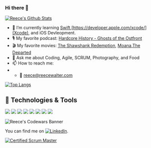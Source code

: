 ### Hi there 👋

[![Reece's Github Stats](https://github-readme-stats.vercel.app/api?username=thereeceshow)](https://github.com/thereeceshow/github-readme-stats) 

<!--
**thereeceshow/thereeceshow** is a ✨ _special_ ✨ repository because its `README.md` (this file) appears on your GitHub profile.

Here are some ideas to get you started:

- 🔭 I’m currently working on ...
- 🌱 I’m currently learning ...
- 👯 I’m looking to collaborate on ...
- 🤔 I’m looking for help with ...
- 💬 Ask me about ...
- 📫 How to reach me: ...
- ⚡ Fun fact: ...
-->

- 🌱 I’m currently learning [Swift](https://www.swift.com/),[https://developer.apple.com/xcode/](Xcode), and iOS Devleopment.
- 🎙️ My favorite podcast: [Hardcore History - Ghosts of the Ostfront](https://www.dancarlin.com/product/hardcore-history-ghosts-ostfront-series/)
- 🎬 My favorite movies: [The Shawshank Redemption](https://www.imdb.com/title/tt0111161/), [Moana](https://www.imdb.com/title/tt3521164/),[The Departed](https://www.imdb.com/title/tt0407887/)
- 💬 Ask me about Coding, Agile, SCRUM, Photography, and Food
- 📫 How to reach me: 
- - 📧 reece@reecewalter.com

[![Top Langs](https://github-readme-stats.vercel.app/api/top-langs/?username=thereeceshow&layout=compact)](https://github.com/thereeceshow/github-readme-stats)

## 🔧 Technologies & Tools
![](https://img.shields.io/badge/Certified-CSM-informational?style=flat&logo=scrumalliance&logoColor=white&color=009FDA)
![](https://img.shields.io/badge/OS-MacOS-informational?style=flat&logo=macos&logoColor=white&color=009FDA)
![](https://img.shields.io/badge/Code-JavaScript-informational?style=flat&logo=javascript&logoColor=white&color=009FDA)
![](https://img.shields.io/badge/Code-PHP-informational?style=flat&logo=php&logoColor=white&color=009FDA)
![](https://img.shields.io/badge/Code-Python-informational?style=flat&logo=python&logoColor=white&color=009FDA)
![](https://img.shields.io/badge/Shell-Bash-informational?style=flat&logo=gnu-bash&logoColor=white&color=009FDA)
![](https://img.shields.io/badge/Platform-Firebase-informational?style=flat&logo=firebase&logoColor=white&color=009FDA)
![](https://img.shields.io/badge/Cloud-Digital_Ocean-informational?style=flat&logo=digitalocean&logoColor=white&color=009FDA)

![Reece's Codewars Banner](https://www.codewars.com/users/thereeceshow/badges/small)

<!-- Actual text -->

You can find me on [![LinkedIn][1]][2].

[![Certified Scrum Master][3]][4]

<!-- Icons -->

[1]: https://raw.githubusercontent.com/MartinHeinz/MartinHeinz/master/linkedin-3-16.png (LinkedIn icon without padding)

[3]: https://bcert.me/bc/html/img/badges/generated/badge-7227.png

<!-- Links -->

[2]: https://www.linkedin.com/in/reecewalter/

[4]: https://bcert.me/suchyubxy
